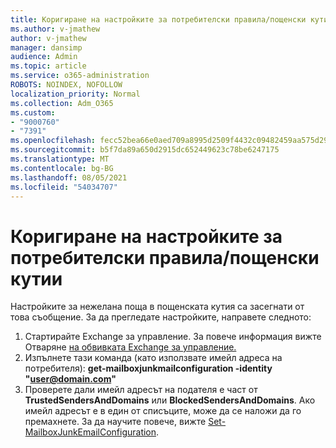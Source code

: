 ```yaml
---
title: Коригиране на настройките за потребителски правила/пощенски кутии
ms.author: v-jmathew
author: v-jmathew
manager: dansimp
audience: Admin
ms.topic: article
ms.service: o365-administration
ROBOTS: NOINDEX, NOFOLLOW
localization_priority: Normal
ms.collection: Adm_O365
ms.custom:
- "9000760"
- "7391"
ms.openlocfilehash: fecc52bea66e0aed709a8995d2509f4432c09482459aa575d29e4c7551375211
ms.sourcegitcommit: b5f7da89a650d2915dc652449623c78be6247175
ms.translationtype: MT
ms.contentlocale: bg-BG
ms.lasthandoff: 08/05/2021
ms.locfileid: "54034707"
---
```

# <a name="fix-user-policymailbox-settings"></a>Коригиране на настройките за потребителски правила/пощенски кутии

Настройките за нежелана поща в пощенската кутия са засегнати от това съобщение. За да прегледате настройките, направете следното:

1. Стартирайте Exchange за управление. За повече информация вижте Отваряне [на обвивката Exchange за управление.](https://go.microsoft.com/fwlink/?linkid=2101432)
2. Изпълнете тази команда (като използвате имейл адреса на потребителя):  **get-mailboxjunkmailconfiguration -identity "user@domain.com"**
3. Проверете дали имейл адресът на подателя е част от **TrustedSendersAndDomains** или **BlockedSendersAndDomains**. Ако имейл адресът е в един от списъците, може да се наложи да го премахнете. За да научите повече, вижте [Set-MailboxJunkEmailConfiguration](https://go.microsoft.com/fwlink/?linkid=2101047).
